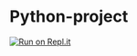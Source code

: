 # Python-project
[![Run on Repl.it](https://repl.it/badge/github/ram-smart/tasks_python)](https://repl.it/github/ram-smart/tasks_python)
